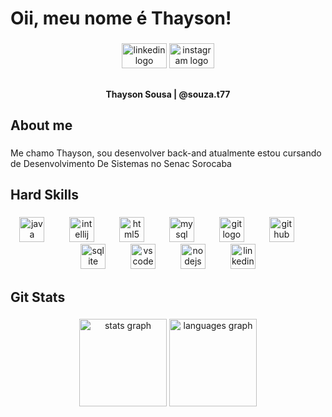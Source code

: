 <h1 align="left">Oii, meu nome é Thayson!</h1>

###

<div align="center">
  <img src="https://raw.githubusercontent.com/maurodesouza/profile-readme-generator/master/src/assets/icons/social/linkedin/default.svg" width="72" height="40" alt="linkedin logo"  />
  <img src="https://raw.githubusercontent.com/maurodesouza/profile-readme-generator/master/src/assets/icons/social/instagram/default.svg" width="72" height="40" alt="instagram logo"  />
</div>

##

<h4 align="center"> Thayson Sousa | @souza.t77</h4>

##

###

<h2 align="left">About me</h2>

###

<p align="left">Me chamo Thayson, sou desenvolver back-and atualmente estou cursando de Desenvolvimento De Sistemas no Senac Sorocaba</p>

###

<h2 align="left">Hard Skills</h2>

###

<div align="center">
  <img src="https://skillicons.dev/icons?i=java" height="40" alt="java logo"  />
  <img width="32" />
  <img src="https://cdn.jsdelivr.net/gh/devicons/devicon/icons/intellij/intellij-original.svg" height="40" alt="intellij logo"  />
  <img width="32" />
  <img src="https://cdn.jsdelivr.net/gh/devicons/devicon/icons/html5/html5-original.svg" height="40" alt="html5 logo"  />
  <img width="32" />
  <img src="https://cdn.jsdelivr.net/gh/devicons/devicon/icons/mysql/mysql-original.svg" height="40" alt="mysql logo"  />
  <img width="32" />
  <img src="https://skillicons.dev/icons?i=git" height="40" alt="git logo"  />
  <img width="32" />
  <img src="https://skillicons.dev/icons?i=github" height="40" alt="github logo"  />
  <img width="32" />
  <img src="https://cdn.jsdelivr.net/gh/devicons/devicon/icons/sqlite/sqlite-original.svg" height="40" alt="sqlite logo"  />
  <img width="32" />
  <img src="https://cdn.jsdelivr.net/gh/devicons/devicon/icons/vscode/vscode-original.svg" height="40" alt="vscode logo"  />
  <img width="32" />
  <img src="https://cdn.simpleicons.org/nodedotjs/339933" height="40" alt="nodejs logo"  />
  <img width="32" />
  <img src="https://skillicons.dev/icons?i=linkedin" height="40" alt="linkedin logo"  />
</div>

###

<h2 align="left">Git Stats</h2>

###

<div align="center">
  <img src="https://github-readme-stats.vercel.app/api?username=ThaysonSouza&hide_title=true&hide_rank=false&show_icons=true&include_all_commits=false&count_private=true&disable_animations=false&theme=midnight-purple&locale=en&hide_border=true&order=1" height="140" alt="stats graph"  />
  <img src="https://github-readme-stats.vercel.app/api/top-langs?username=ThaysonSouza&locale=pt-br&hide_title=false&layout=compact&card_width=320&langs_count=5&theme=midnight-purple&hide_border=true&order=2" height="140" alt="languages graph"  />
</div>
